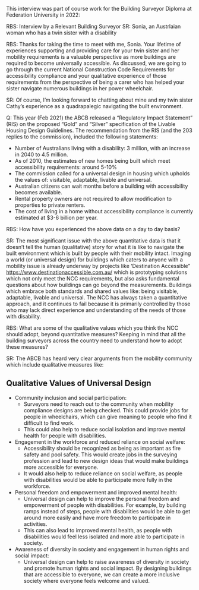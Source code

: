 This interview was part of course work for the Building Surveyor Diploma at Federation University in 2022:

RBS: Interview by a Relevant Building Surveyor
SR: Sonia, an Austrlaian woman who has a twin sister with a disability

RBS:
Thanks for taking the time to meet with me, Sonia. Your lifetime of experiences supporting and providing care for your twin sister and her mobility requirements is a valuable perspective as more buildings are required to become universally accessible. As discussed, we are going to go through the current National Construction Code Requirements for accessibility compliance and your qualitative experience of those requirements from the perspective of being a carer who has helped your sister navigate numerous buildings in her power wheelchair.

SR:
Of course, I’m looking forward to chatting about mine and my twin sister Cathy’s experience as a quadrapalegic navigating the built environment.

Q:
This year (Feb 2021) the ABCB released a “Regulatory Impact Statement” (RIS) on the proposed “Gold” and “Silver” specification of the Livable Housing Design Guidelines. The recommendation from the RIS (and the 203 replies to the commission), included the following statements:

* Number of Australians living with a disability: 3 million, with an increase in 2040 to 4.5 million.
* As of 2010, the estimates of new homes being built which meet accessibility requirements: around 5-10%
* The commission called for a universal design in housing which upholds the values of: visitable, adaptable, livable and universal.
* Australian citizens can wait months before a building with accessibility becomes available.
* Rental property owners are not required to allow modification to properties to private renters.
* The cost of living in a home without accessibility compliance is currently estimated at $3-6 billion per year.

RBS:
How have you experienced the above data on a day to day basis?

SR:
The most significant issue with the above quantitative data is that it doesn’t tell the human (qualitative) story for what it is like to navigate the built environment which is built by people with their mobility intact. Imaging a world (or universal design) for buildings which caters to anyone with a mobility issue is already underway by projects like ‘Destination Accessible” <https://www.destinationaccessible.com.au/> which is prototyping solutions which not only meet the NCC requirements, but also asks fundamental questions about how buildings can go beyond the measurements. Buildings which embrace both standards and shared values like: being visitable, adaptable, livable and universal. The NCC has always taken a quantitative approach, and it continues to fail because it is primarily controlled by those who may lack direct experience and understanding of the needs of those with disability. 

RBS:
What are some of the qualitative values which you think the NCC should adopt, beyond quantitative measures? Keeping in mind that all the building surveyors across the country need to understand how to adopt these measures?

SR:
The ABCB has heard very clear arguments from the mobility community which include qualitative measures like:

## Qualitative Values of Universal Design

* Community inclusion and social participation:
    * Surveyors need to reach out to the community when mobility compliance designs are being checked. This could provide jobs for people in wheelchairs, which can give meaning to people who find it difficult to find work.
    * This could also help to reduce social isolation and improve mental health for people with disabilities.
* Engagement in the workforce and reduced reliance on social welfare:
    * Accessibility should be recognized as being as important as fire safety and pool safety. This would create jobs in the surveying profession and lead to new design ideas that would make buildings more accessible for everyone.
    * It would also help to reduce reliance on social welfare, as people with disabilities would be able to participate more fully in the workforce.
* Personal freedom and empowerment and improved mental health:
    * Universal design can help to improve the personal freedom and empowerment of people with disabilities. For example, by building ramps instead of steps, people with disabilities would be able to get around more easily and have more freedom to participate in activities.
    * This can also lead to improved mental health, as people with disabilities would feel less isolated and more able to participate in society.
* Awareness of diversity in society and engagement in human rights and social impact:
    * Universal design can help to raise awareness of diversity in society and promote human rights and social impact. By designing buildings that are accessible to everyone, we can create a more inclusive society where everyone feels welcome and valued.
